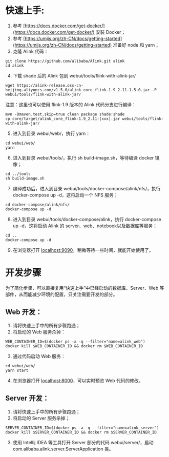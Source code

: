 # 快速上手: #
1. 参考 [https://docs.docker.com/get-docker/](https://docs.docker.com/get-docker/) 安装 Docker；
2. 参考 [https://umijs.org/zh-CN/docs/getting-started](https://umijs.org/zh-CN/docs/getting-started) 准备好 node 和 yarn；
3. 克隆 Alink 代码：
``` shell
git clone https://github.com/alibaba/Alink.git alink
cd alink
```

4. 下载 shade 后的 Alink 包到 webui/tools/flink-with-alink-jar/
``` shell
wget https://alink-release.oss-cn-beijing.aliyuncs.com/v1.5.0/alink_core_flink-1.9_2.11-1.5.0.jar -P webui/tools/flink-with-alink-jar/
```
注意：这里也可以使用 flink-1.9 版本的 Alink 代码分支进行编译：
``` shell
mvn -Dmaven.test.skip=true clean package shade:shade
cp core/target/alink_core_flink-1.9_2.11-[xxx].jar webui/tools/flink-with-alink-jar/
```

5. 进入到目录 webui/web/，执行 yarn：
``` shell
cd webui/web/
yarn
```

6. 进入到目录 webui/tools/，执行 sh build-image.sh，等待编译 docker 镜像；
``` shell
cd ../tools
sh build-image.sh
```

7. 编译成功后，进入到目录 webui/tools/docker-compose/alink/nfs/，执行 docker-compose up -d，这将启动一个 NFS 服务；
``` shell
cd docker-compose/alink/nfs/
docker-compose up -d
```

8. 进入到目录 webui/tools/docker-compose/alink，执行 docker-compose up -d，这将启动 Alink 的 server、web、notebook以及数据库等服务；
``` shell
cd ..
docker-compose up -d
```

9. 在浏览器打开 [localhost:9090](localhost:9090)，稍微等待一些时间，就能开始使用了。

# 开发步骤 #
为了简化步骤，可以直接复用“快速上手”中已经启动的数据库、Server、Web 等部件，从而能减少环境的配置，只关注需要开发的部分。

## Web 开发：
1. 请将快速上手中的所有步骤跑通；
2. 将启动的 Web 服务杀掉：
``` shell
WEB_CONTAINER_ID=$(docker ps -a -q --filter="name=alink_web")
docker kill $WEB_CONTAINER_ID && docker rm $WEB_CONTAINER_ID
```

3. 通过代码启动 Web 服务：
``` shell
cd webui/web/
yarn start
```

4. 在浏览器打开 [localhost:8000](localhost:8000)，可以实时预览 Web 代码的修改。

## Server 开发：
1. 请将快速上手中的所有步骤跑通；
2. 将启动的 Server 服务杀掉；
``` shell
SERVER_CONTAINER_ID=$(docker ps -a -q --filter="name=alink_server")
docker kill $SERVER_CONTAINER_ID && docker rm $SERVER_CONTAINER_ID
```

3. 使用 Intellij IDEA 等工具打开 Server 部分的代码 webui/server/，启动 com.alibaba.alink.server.ServerApplication 类。
